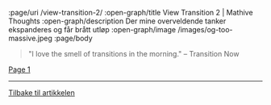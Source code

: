 :page/uri /view-transition-2/
:open-graph/title View Transition 2 | Mathive Thoughts
:open-graph/description Der mine overveldende tanker ekspanderes og får brått utløp
:open-graph/image /images/og-too-massive.jpeg
:page/body

> "I love the smell of transitions in the morning." – Transition Now

[Page 1](/view-transition-1/)

---

[Tilbake til artikkelen](/blog-posts/view-transition/)
